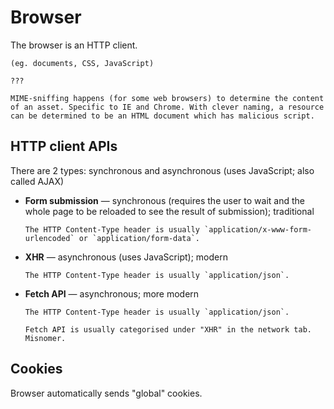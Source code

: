 # Browser

The browser is an HTTP client.

~~~admonish note title="Assets"
(eg. documents, CSS, JavaScript)
~~~

~~~admonish note title="Frame"
???
~~~

~~~admonish note title="MIME-sniffing"
MIME-sniffing happens (for some web browsers) to determine the content of an asset. Specific to IE and Chrome. With clever naming, a resource can be determined to be an HTML document which has malicious script.
~~~

## HTTP client APIs

There are 2 types: synchronous and asynchronous (uses JavaScript; also called AJAX)

* **Form submission** — synchronous (requires the user to wait and the whole page to be reloaded to see the result of submission); traditional

  ~~~admonish note
  The HTTP Content-Type header is usually `application/x-www-form-urlencoded` or `application/form-data`. 
  ~~~
  
* **XHR** — asynchronous (uses JavaScript); modern

  ~~~admonish note
  The HTTP Content-Type header is usually `application/json`. 
  ~~~
* **Fetch API** — asynchronous; more modern

  ~~~admonish note
  The HTTP Content-Type header is usually `application/json`. 
  ~~~

  ~~~admonish tip
  Fetch API is usually categorised under "XHR" in the network tab. Misnomer.
  ~~~

## Cookies

Browser automatically sends "global" cookies. 

